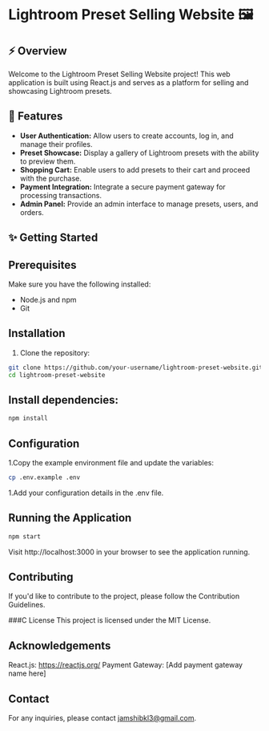 # Lightroom Preset Selling Website 🖼️

## ⚡ Overview

Welcome to the Lightroom Preset Selling Website project! This web application is built using React.js and serves as a platform for selling and showcasing Lightroom presets.

## 🌟 Features 

- **User Authentication:** Allow users to create accounts, log in, and manage their profiles.
- **Preset Showcase:** Display a gallery of Lightroom presets with the ability to preview them.
- **Shopping Cart:** Enable users to add presets to their cart and proceed with the purchase.
- **Payment Integration:** Integrate a secure payment gateway for processing transactions.
- **Admin Panel:** Provide an admin interface to manage presets, users, and orders.

##  ✨ Getting Started

## Prerequisites

Make sure you have the following installed:

- Node.js and npm
- Git

## Installation

1. Clone the repository:

```bash
git clone https://github.com/your-username/lightroom-preset-website.git
cd lightroom-preset-website
```
## Install dependencies:
```bash
npm install
```
## Configuration
1.Copy the example environment file and update the variables:
```bash
cp .env.example .env
```
1.Add your configuration details in the .env file.
## Running the Application
```bash
npm start
```
Visit http://localhost:3000 in your browser to see the application running.

## Contributing
If you'd like to contribute to the project, please follow the Contribution Guidelines.

###C License
This project is licensed under the MIT License.

## Acknowledgements
React.js: https://reactjs.org/
Payment Gateway: [Add payment gateway name here]
## Contact
For any inquiries, please contact jamshibkl3@gmail.com.
